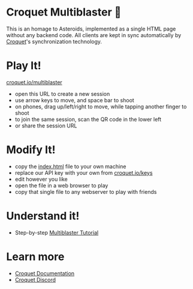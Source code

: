 # Croquet Multiblaster 🚀

This is an homage to Asteroids, implemented as a single HTML page without any backend code.
All clients are kept in sync automatically by [Croquet](https://croquet.io/)'s synchronization technology.

# Play It!

[croquet.io/multiblaster](https://croquet.io/multiblaster)

* open this URL to create a new session
* use arrow keys to move, and space bar to shoot
* on phones, drag up/left/right to move, while tapping another finger to shoot
* to join the same session, scan the QR code in the lower left
* or share the session URL

# Modify It!

* copy the [index.html](index.html) file to your own machine
* replace our API key with your own from [croquet.io/keys](https://croquet.io/keys/)
* edit however you like
* open the file in a web browser to play
* copy that single file to any webserver to play with friends

# Understand it!

* Step-by-step [Multiblaster Tutorial](https://croquet.github.io/multiblaster-tutorial/)

# Learn more

* [Croquet Documentation](https://croquet.io/docs/croquet/)
* [Croquet Discord](https://croquet.io/discord)
